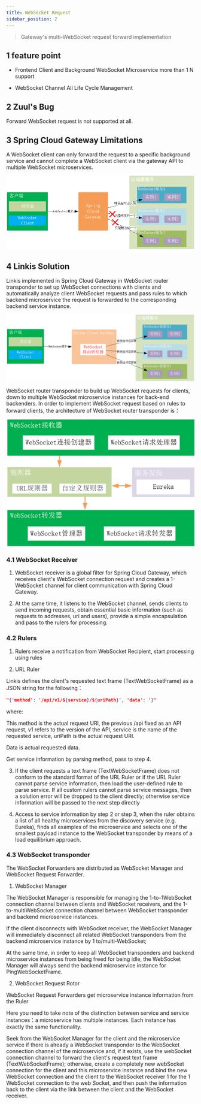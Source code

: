 ```yaml
---
title: WebSocket Request
sidebar_position: 2
---
```

> Gateway's multi-WebSocket request forward implementation

## 1 feature point

- Frontend Client and Background WebSocket Microservice more than 1 N support

- WebSocket Channel All Life Cycle Management

## 2 Zuul's Bug

Forward WebSocket request is not supported at all.

## 3 Spring Cloud Gateway Limitations

A WebSocket client can only forward the request to a specific background service and cannot complete a WebSocket client via the gateway API to multiple WebSocket microservices.

![Limitations of Spring Cloud Gateway](../images/ch4/gateway/spring_cloud_gateway.png)

## 4 Linkis Solution

Linkis implemented in Spring Cloud Gateway in WebSocket router transponder to set up WebSocket connections with clients and automatically analyze client WebSocket requests and pass rules to which backend microservice the request is forwarded to the corresponding backend service instance.

![Linkis's Gateway Scheme](../images/ch4/gateway/gateway.png)

WebSocket router transponder to build up WebSocket requests for clients, down to multiple WebSocket microservice instances for back-end backenders. In order to implement WebSocket request based on rules to forward clients, the architecture of WebSocket router transponder is：

![WebSocket router schema](../images/ch4/gateway/websocket.png)

### 4.1 WebSocket Receiver

1) WebSocket receiver is a global filter for Spring Cloud Gateway, which receives client's WebSocket connection request and creates a 1-WebSocket channel for client communication with Spring Cloud Gateway.

2) At the same time, it listens to the WebSocket channel, sends clients to send incoming requests, obtain essential basic information (such as requests to addresses, uri and users), provide a simple encapsulation and pass to the rulers for processing.

### 4.2 Rulers

1) Rulers receive a notification from WebSocket Recipient, start processing using rules

2) URL Ruler

Linkis defines the client's requested text frame (TextWebSocketFrame) as a JSON string for the following：

```json
"{'method': '/api/v1/${service}/${uriPath}', 'data': '}"
```

 where:

 This method is the actual request URI, the previous /api fixed as an API request, v1 refers to the version of the API, service is the name of the requested service, uriPath is the actual request URI.

 Data is actual requested data.

 Get service information by parsing method, pass to step 4.

3) If the client requests a text frame (TextWebSocketFrame) does not conform to the standard format of the URL Ruler or if the URL Ruler cannot parse service information, then load the user-defined rule to parse service. If all custom rulers cannot parse service messages, then a solution error will be dropped to the client directly; otherwise service information will be passed to the next step directly

4) Access to service information by step 2 or step 3, when the ruler obtains a list of all healthy microservices from the discovery service (e.g. Eureka), finds all examples of the microservice and selects one of the smallest payload instance to the WebSocket transponder by means of a load equilibrium approach.

### 4.3 WebSocket transponder

The WebSocket Forwarders are distributed as WebSocket Manager and WebSocket Request Forwarder.

1) WebSocket Manager

The WebSocket Manager is responsible for managing the 1-to-1WebSocket connection channel between clients and WebSocket receivers, and the 1-to-multiWebSocket connection channel between WebSocket transponder and backend microservice instances.

If the client disconnects with WebSocket receiver, the WebSocket Manager will immediately disconnect all related WebSocket transponders from the backend microservice instance by 1 to/multi-WebSocket;

At the same time, in order to keep all WebSocket transponders and backend microservice instances from being freed for being idle, the WebSocket Manager will always send the backend microservice instance for PingWebSocketFrame.

2) WebSocket Request Rotor

WebSocket Request Forwarders get microservice instance information from the Ruler

Here you need to take note of the distinction between service and service instances：a microservice has multiple instances. Each instance has exactly the same functionality.

Seek from the WebSocket Manager for the client and the microservice service if there is already a WebSocket transponder to the WebSocket connection channel of the microservice and, if it exists, use the webSocket connection channel to forward the client's request text frame (TextWebSocketFrame); otherwise, create a completely new webSocket connection for the client and this microservice instance and bind the new WebSocket connection and the client to the WebSocket receiver 1 for the 1 WebSocket connection to the web Socket, and then push the information back to the client via the link between the client and the WebSocket receiver.
